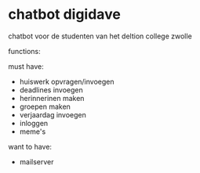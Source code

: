 # chatbot digidave
chatbot voor de studenten van het deltion college zwolle

functions:

must have:

- huiswerk opvragen/invoegen
- deadlines invoegen
- herinnerinen maken
- groepen maken
- verjaardag invoegen
- inloggen
- meme's

want to have:

- mailserver
